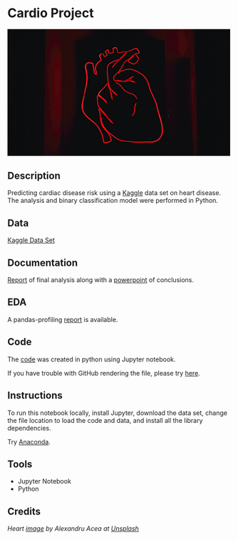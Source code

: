 # Cardio Project

<img src="images/heart.png" width ="500">

## Description 

Predicting cardiac disease risk using a [Kaggle](https://www.kaggle.com/sulianova/cardiovascular-disease-dataset) data set on heart disease. The analysis and binary classification model were performed in Python.

## Data 

[Kaggle Data Set](https://www.kaggle.com/sulianova/cardiovascular-disease-dataset)

## Documentation

[Report](docs/FinalCardiac.pdf) of final analysis along with a [powerpoint](powerpoint/KaggleCardiacData.pdf) of conclusions.

## EDA 

A pandas-profiling [report](https://sdloyd.github.io/CardioProject/pandasprofile/cardio-pandas-profile-report.html) is available.

## Code

The [code](https://github.com/SDLoyd/CardioProject/blob/master/code/Cardio.ipynb) was created in python using Jupyter notebook.

If you have trouble with GitHub rendering the file, please try [here](https://nbviewer.jupyter.org/github/SDLoyd/CardioProject/blob/master/code/Cardio.ipynb).

## Instructions

To run this notebook locally, install Jupyter, download the data set, change the file location to load the code and data, and install all the library dependencies.

Try [Anaconda](https://www.anaconda.com/).

## Tools 

* Jupyter Notebook
* Python 

## Credits

_Heart [image](https://unsplash.com/photos/RQgKM1h2agA) by Alexandru Acea at [Unsplash](https://unsplash.com/)_

